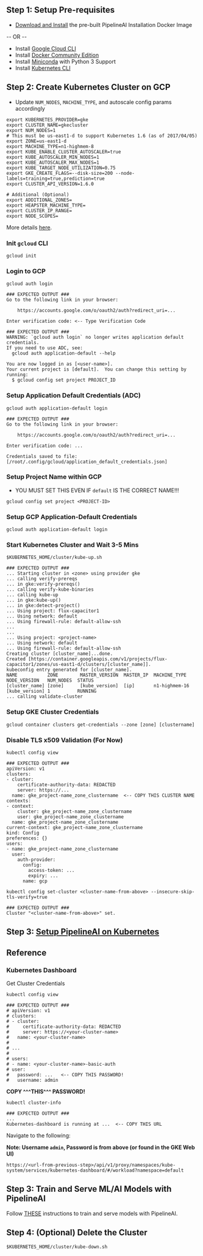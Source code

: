 ## Step 1: Setup Pre-requisites
* [Download and Install](setup.md) the pre-built PipelineAI Installation Docker Image

-- OR -- 

* Install [Google Cloud CLI](https://cloud.google.com/sdk/downloads)
* Install [Docker Community Edition](https://www.docker.com/community-edition#/download)
* Install [Miniconda](https://conda.io/docs/install/quick.html) with Python 3 Support
* Install [Kubernetes CLI](https://kubernetes.io/docs/tasks/tools/install-kubectl/) 

## Step 2:  Create Kubernetes Cluster on GCP
* Update `NUM_NODES`, `MACHINE_TYPE`, and autoscale config params accordingly
```
export KUBERNETES_PROVIDER=gke
export CLUSTER_NAME=gkecluster
export NUM_NODES=1
# This must be us-east1-d to support Kubernetes 1.6 (as of 2017/04/05)
export ZONE=us-east1-d
export MACHINE_TYPE=n1-highmem-8
export KUBE_ENABLE_CLUSTER_AUTOSCALER=true
export KUBE_AUTOSCALER_MIN_NODES=1
export KUBE_AUTOSCALER_MAX_NODES=1
export KUBE_TARGET_NODE_UTILIZATION=0.75
export GKE_CREATE_FLAGS=--disk-size=200 --node-labels=training=true,prediction=true
export CLUSTER_API_VERSION=1.6.0

# Additional (Optional)
export ADDITIONAL_ZONES=
export HEAPSTER_MACHINE_TYPE=
export CLUSTER_IP_RANGE=
export NODE_SCOPES=
```
More details [here](https://cloud.google.com/sdk/gcloud/reference/container/clusters/create).

### Init `gcloud` CLI
```
gcloud init
```

### Login to GCP
```
gcloud auth login

### EXPECTED OUTPUT ###
Go to the following link in your browser:

    https://accounts.google.com/o/oauth2/auth?redirect_uri=...

Enter verification code: <-- Type Verification Code

### EXPECTED OUTPUT ###
WARNING: `gcloud auth login` no longer writes application default credentials.
If you need to use ADC, see:
  gcloud auth application-default --help

You are now logged in as [<user-name>].
Your current project is [default].  You can change this setting by running:
  $ gcloud config set project PROJECT_ID
```

### Setup Application Default Credentials (ADC)
```
gcloud auth application-default login

### EXPECTED OUTPUT ###
Go to the following link in your browser:

    https://accounts.google.com/o/oauth2/auth?redirect_uri=...

Enter verification code: ...

Credentials saved to file: [/root/.config/gcloud/application_default_credentials.json]
```

### Setup Project Name within GCP
* YOU MUST SET THIS EVEN IF `default` IS THE CORRECT NAME!!!
```
gcloud config set project <PROJECT-ID>
```

### Setup GCP Application-Default Credentials
```
gcloud auth application-default login
```

### Start Kubernetes Cluster and Wait 3-5 Mins
```
$KUBERNETES_HOME/cluster/kube-up.sh

### EXPECTED OUTPUT ###
... Starting cluster in <zone> using provider gke
... calling verify-prereqs
... in gke:verify-prereqs()
... calling verify-kube-binaries
... calling kube-up
... in gke:kube-up()
... in gke:detect-project()
... Using project: flux-capacitor1
... Using network: default
... Using firewall-rule: default-allow-ssh
...
...
... Using project: <project-name>
... Using network: default
... Using firewall-rule: default-allow-ssh
Creating cluster [cluster_name]...done.
Created [https://container.googleapis.com/v1/projects/flux-capacitor1/zones/us-east1-d/clusters/[cluster_name]].
kubeconfig entry generated for [cluster_name].
NAME           ZONE        MASTER_VERSION  MASTER_IP  MACHINE_TYPE   NODE_VERSION   NUM_NODES  STATUS
[cluster_name] [zone]      [kube_version]  [ip]       n1-highmem-16  [kube_version] 1          RUNNING
... calling validate-cluster
```

### Setup GKE Cluster Credentials 
```
gcloud container clusters get-credentials --zone [zone] [clustername]
```

### Disable TLS x509 Validation (For Now)
```
kubectl config view

### EXPECTED OUTPUT ###
apiVersion: v1
clusters:
- cluster:
    certificate-authority-data: REDACTED
    server: https://...
  name: gke_project-name_zone_clustername  <-- COPY THIS CLUSTER NAME
contexts:
- context:
    cluster: gke_project-name_zone_clustername
    user: gke_project-name_zone_clustername
  name: gke_project-name_zone_clustername
current-context: gke_project-name_zone_clustername
kind: Config
preferences: {}
users:
- name: gke_project-name_zone_clustername
  user:
    auth-provider:
      config:
        access-token: ...
        expiry: ...
      name: gcp
```

```
kubectl config set-cluster <cluster-name-from-above> --insecure-skip-tls-verify=true

### EXPECTED OUTPUT ###
Cluster "<cluster-name-from-above>" set.
```

## Step 3:  [Setup PipelineAI on Kubernetes](pipelineai.md)

## Reference
### Kubernetes Dashboard
Get Cluster Credentials
```
kubectl config view

### EXPECTED OUTPUT ###
# apiVersion: v1
# clusters:
# - cluster:
#     certificate-authority-data: REDACTED
#     server: https://<your-cluster-name>
#   name: <your-cluster-name>
#
# ...
#
# users:
# - name: <your-cluster-name>-basic-auth
# user:
#   password: ...   <-- COPY THIS PASSWORD!
#   username: admin                        
```
**COPY ^^^THIS^^^ PASSWORD!**
``` 
kubectl cluster-info

### EXPECTED OUTPUT ###
...
Kubernetes-dashboard is running at ...  <-- COPY THIS URL
```
Navigate to the following:

**Note:  Username `admin`, Password is from above (or found in the GKE Web UI)**
```
https://<url-from-previous-step>/api/v1/proxy/namespaces/kube-system/services/kubernetes-dashboard/#/workload?namespace=default
```

## Step 3: Train and Serve ML/AI Models with PipelineAI
Follow [THESE](https://github.com/PipelineAI/pipeline/) instructions to train and serve models with PipelineAI.

## Step 4: (Optional) Delete the Cluster
```
$KUBERNETES_HOME/cluster/kube-down.sh
```
